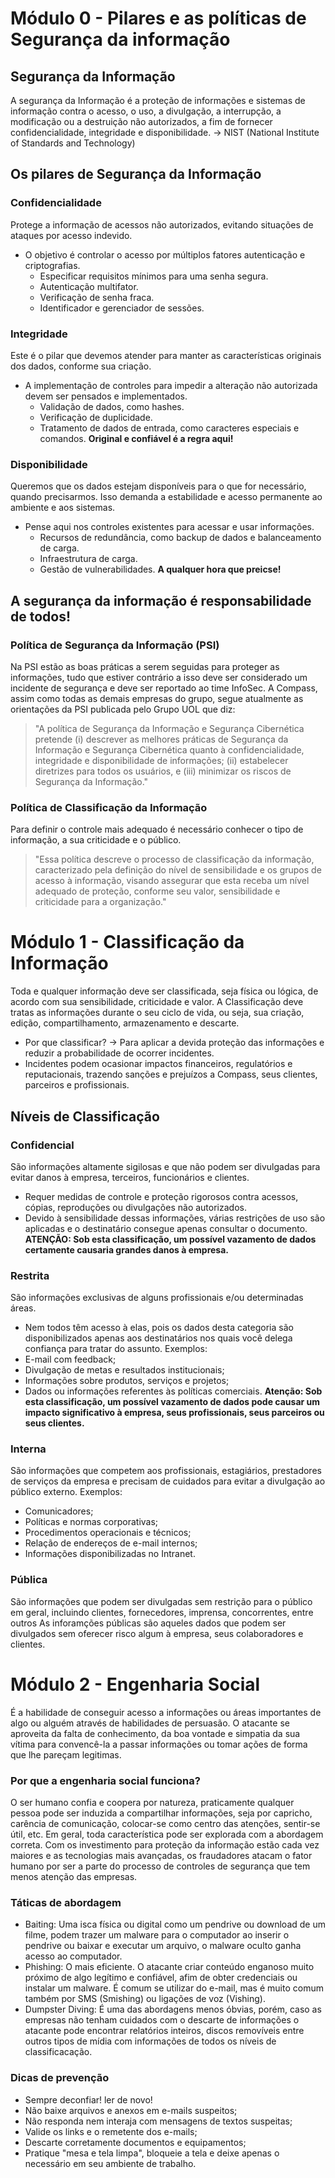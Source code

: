 # Módulo 0 - Pilares e as políticas de Segurança da informação
## Segurança da Informação
A segurança da Informação é a proteção de informações e sistemas de informação contra o acesso, o uso, a divulgação, a interrupção, a modificação ou a destruição não autorizados, a fim de fornecer confidencialidade, integridade e disponibilidade. -> NIST (National Institute of Standards and Technology)

## Os pilares de Segurança da Informação
### Confidencialidade 
Protege a informação de acessos não autorizados, evitando situações de ataques por acesso indevido.
- O objetivo é controlar o acesso por múltiplos fatores autenticação e criptografias.
    - Especificar requisitos mínimos para uma senha segura.
    - Autenticação multifator.
    - Verificação de senha fraca.
    - Identificador e gerenciador de sessões.

### Integridade
Este é o pilar que devemos atender para manter as características originais dos dados, conforme sua criação.
- A implementação de controles para impedir a alteração não autorizada devem ser pensados e implementados.
    - Validação de dados, como hashes.
    - Verificação de duplicidade.
    - Tratamento de dados de entrada, como caracteres especiais e comandos.
**Original e confiável é a regra aqui!**

### Disponibilidade
Queremos que os dados estejam disponíveis para o que for necessário, quando precisarmos. Isso demanda a estabilidade e acesso permanente ao ambiente e aos sistemas.
- Pense aqui nos controles existentes para acessar e usar informações.
    - Recursos de redundância, como backup de dados e balanceamento de carga.
    - Infraestrutura de carga.
    - Gestão de vulnerabilidades.
**A qualquer hora que preicse!**

## A segurança da informação é responsabilidade de todos!
### Política de Segurança da Informação (PSI)
Na PSI estão as boas práticas a serem seguidas para proteger as informações, tudo que estiver contrário a isso deve ser considerado um incidente de segurança e deve ser reportado ao time InfoSec.
A Compass, assim como todas as demais empresas do grupo, segue atualmente as orientações da PSI publicada pelo Grupo UOL que diz:
>  "A política de Segurança da Informação e Segurança Cibernética pretende (i) descrever as melhores práticas de Segurança da Informação e Segurança Cibernética quanto à confidencialidade, integridade e disponibilidade de informações; (ii) estabelecer diretrizes para todos os usuários, e (iii) minimizar os riscos de Segurança da Informação."

### Política de Classificação da Informação
Para definir o controle mais adequado é necessário conhecer o tipo de informação, a sua criticidade e o público.
> "Essa política descreve o processo de classificação da informação, caracterizado pela definição do nível de sensibilidade e os grupos de acesso à informação, visando assegurar que esta receba um nível adequado de proteção, conforme seu valor, sensibilidade e criticidade para a organização."

# Módulo 1 - Classificação da Informação
Toda e qualquer informação deve ser classificada, seja física ou lógica, de acordo com sua sensibilidade, criticidade e valor. A Classificação deve tratas as informações durante o seu ciclo de vida, ou seja, sua criação, edição, compartilhamento, armazenamento e descarte.
- Por que classificar? -> Para aplicar a devida proteção das informações e reduzir a probabilidade de ocorrer incidentes.
- Incidentes podem ocasionar impactos financeiros, regulatórios e reputacionais, trazendo sanções e prejuízos a Compass, seus clientes, parceiros e profissionais.
## Níveis de Classificação
### Confidencial
São informações altamente sigilosas e que não podem ser divulgadas para evitar danos à empresa, terceiros, funcionários e clientes.
- Requer medidas de controle e proteção rigorosos contra acessos, cópias, reproduções ou divulgações não autorizados.
- Devido à sensibilidade dessas informações, várias restrições de uso são aplicadas e o destinatário consegue apenas consultar o documento.
**ATENÇÃO: Sob esta classificação, um possível vazamento de dados certamente causaria grandes danos à empresa.**
### Restrita
São informações exclusivas de alguns profissionais e/ou determinadas áreas.
- Nem todos têm acesso à elas, pois os dados desta categoria são disponibilizados apenas aos destinatários nos quais você delega confiança para tratar do assunto.
Exemplos:
- E-mail com feedback;
- Divulgação de metas e resultados institucionais;
- Informações sobre produtos, serviços e projetos;
- Dados ou informações referentes às políticas comerciais.
**Atenção: Sob esta classificação, um possível vazamento de dados pode causar um impacto significativo à empresa, seus profissionais, seus parceiros ou seus clientes.**
###  Interna
São informações que competem aos profissionais, estagiários, prestadores de serviços da empresa e precisam de cuidados para evitar a divulgação ao público externo.
Exemplos:
- Comunicadores;
- Políticas e normas corporativas;
- Procedimentos operacionais e técnicos;
- Relação de endereços de e-mail internos;
- Informações disponibilizadas no Intranet.
### Pública
São informações que podem ser divulgadas sem restrição para o público em geral, incluindo clientes, fornecedores, imprensa, concorrentes, entre outros
As inforamções públicas são aqueles dados que podem ser divulgados sem oferecer risco algum à empresa, seus colaboradores e clientes. 

# Módulo 2 - Engenharia Social
É a habilidade de conseguir acesso a informações ou áreas importantes de algo ou alguém através de habilidades de persuasão.
O atacante se aproveita da falta de conhecimento, da boa vontade e simpatia da sua vítima para convencê-la a passar informações ou tomar ações de forma que lhe pareçam legitimas.
### Por que a engenharia social funciona? 
O ser humano confia e coopera por natureza, praticamente qualquer pessoa pode ser induzida a compartilhar informações, seja por capricho, carência de comunicação, colocar-se como centro das atenções, sentir-se útil, etc. Em geral, toda característica pode ser explorada com a abordagem correta.
Com os investimento para proteção da informação estão cada vez maiores e as tecnologias mais avançadas, os fraudadores atacam o fator humano por ser a parte do processo de controles de segurança que tem menos atenção das empresas.
### Táticas de abordagem
- Baiting: Uma isca física ou digital como um pendrive ou download de um filme, podem trazer um malware para o computador ao inserir o pendrive ou baixar e executar um arquivo, o malware oculto ganha acesso ao computador.
- Phishing: O mais eficiente. O atacante criar conteúdo enganoso muito próximo de algo legítimo e confiável, afim de obter credenciais ou instalar um malware. É comum se utilizar do e-mail, mas é muito comum também por SMS (Smishing) ou ligações de voz (Vishing).
- Dumpster Diving: É uma das abordagens menos óbvias, porém, caso as empresas não tenham cuidados com o descarte de informações o atacante pode encontrar relatórios inteiros, discos removíveis entre outros tipos de mídia com informações de todos os níveis de classificacação.
### Dicas de prevenção
- Sempre deconfiar! ler de novo!
- Não baixe arquivos e anexos em e-mails suspeitos;
- Não responda nem interaja com mensagens de textos suspeitas;
- Valide os links e o remetente dos e-mails;
- Descarte corretamente documentos e equipamentos;
- Pratique "mesa e tela limpa", bloqueie a tela e deixe apenas o necessário em seu ambiente de trabalho.